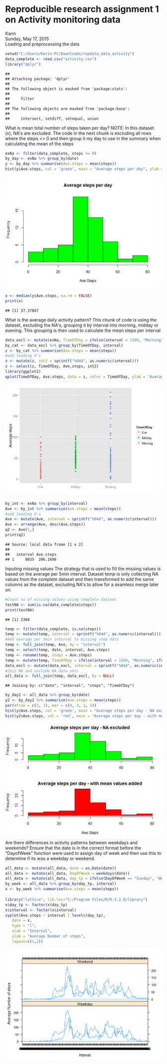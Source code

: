 # Reproducible research assignment 1 on Activity monitoring data
Karin  
Sunday, May 17, 2015  
Loading and preprocessing the data

```r
setwd("C:/Users/Karin-PC/Downloads/repdata_data_activity")
data_complete <- read.csv("activity.csv")
library("dplyr")
```

```
## 
## Attaching package: 'dplyr'
## 
## The following object is masked from 'package:stats':
## 
##     filter
## 
## The following objects are masked from 'package:base':
## 
##     intersect, setdiff, setequal, union
```

What is mean total number of steps taken per day?
NOTE: In this dataset (x), NA's are excluded.
The code in the next chunk is excluding all rows where the steps <> 0 and
then group it my day to use in the summary when calculating the mean of the steps

```r
exNa <- filter(data_complete, steps >= 0)
by_day <- exNa %>% group_by(date)
y <- by_day %>% summarise(Ave.steps = mean(steps))
hist(y$Ave.steps, col = 'green', main = "Average steps per day", ylab = "Frequency", xlab = "Ave Steps")
```

![](PA1_template_files/figure-html/unnamed-chunk-2-1.png) 

```r
x <- median(y$Ave.steps, na.rm = FALSE)
print(x)
```

```
## [1] 37.37847
```
What is the average daily activity pattern?
This chunk of code is using the dataset, excluding the NA's, grouping it by interval into morning, midday or evening.
This grouping is then used to calculate the mean steps per interval

```r
data_excl <- mutate(exNa, TimeOfDay = ifelse(interval < 1200, "Morning", ifelse(interval >= 1200 & interval < 1800, "Midday", "Eve")))
by_cat <- data_excl %>% group_by(TimeOfDay, interval)
z <- by_cat %>% summarise(Ave.steps = mean(steps))
#add leading 0's
z <- mutate(z, int2 = sprintf("%04d", as.numeric(interval)))
z <- select(z, TimeOfDay, Ave.steps, int2)
library(ggplot2)
qplot(TimeOfDay, Ave.steps, data = z, color = TimeOfDay, ylab = "Average steps", xlab = "")
```

![](PA1_template_files/figure-html/unnamed-chunk-3-1.png) 

```r
by_int <- exNa %>% group_by(interval)
Ave <- by_int %>% summarise(Ave.steps = mean(steps))
#add leading 0's
Ave <- mutate(Ave, interval = sprintf("%04d", as.numeric(interval)))
Ave <- arrange(Ave, desc(Ave.steps))
q2 <- Ave[1,]
print(q2)
```

```
## Source: local data frame [1 x 2]
## 
##   interval Ave.steps
## 1     0835  206.1698
```

Inputing missing values
The strategy that is used to fill the missing values is based on the average per 5min interval.
Dataset temp is only collecting NA values from the complete dataset and then transformed to add the same columns as the dataset, excluding NA's to allow for a seamless merge later on.

```r
#Count no of missing values using complete dataset
testNA <- sum(is.na(data_complete$steps))
print(testNA)
```

```
## [1] 2304
```

```r
temp <- filter(data_complete, is.na(steps))
temp <- mutate(temp, interval = sprintf("%04d", as.numeric(interval)))
#Add average per 5min interval to missing step data
temp <- full_join(temp, Ave, by = "interval")
temp <- select(temp, date, interval, Ave.steps)
temp <- rename(temp, steps = Ave.steps)
temp <- mutate(temp, TimeOfDay = ifelse(interval < 1200, "Morning", ifelse(interval >= 1200 & interval < 1800, "Midday", "Eve")))
data_excl <- mutate(data_excl, interval = sprintf("%04d", as.numeric(interval)))
#Join NA and exclude NA data sets
all_data <- full_join(temp, data_excl, by = NULL)
```

```
## Joining by: c("date", "interval", "steps", "TimeOfDay")
```

```r
by_day2 <- all_data %>% group_by(date)
y2 <- by_day2 %>% summarise(Ave.steps = mean(steps))
par(mfrow = c(2, 1), mar = c(4, 4, 2, 1))
hist(y$Ave.steps, col = 'green', main = "Average steps per day - NA excluded", ylab = "Frequency", xlab = "")
hist(y2$Ave.steps, col = 'red', main = "Average steps per day - with mean values added", ylab = "Frequency", xlab = "Ave Steps")
```

![](PA1_template_files/figure-html/unnamed-chunk-4-1.png) 

Are there differences in activity patterns between weekdays and weekends?
Ensure that the date is in the correct format before the "DayofWeek" function were used to assign day of week and then use this to determine if its was a weekday or weekend.

```r
all_data <- mutate(all_data, date = as.Date(date))
all_data <- mutate(all_data, DayOfWeek = weekdays(date))
all_data <- mutate(all_data, day_tp = ifelse(DayOfWeek == "Sunday", "Weekend", ifelse(DayOfWeek == "Saturday", "Weekend", "Weekday")))
by_week <- all_data %>% group_by(day_tp, interval)
x <- by_week %>% summarise(Ave.steps = mean(steps))
    
library("lattice", lib.loc="C:/Program Files/R/R-3.2.0/library")
x$day_tp <- factor(x$day_tp) 
x$interval <- factor(x$interval)
xyplot(Ave.steps ~ interval | levels(day_tp), 
   data = x,
   type = "l",
   xlab = "Interval",
   ylab = "Average Number of steps",
   layout=c(1,2))
```

![](PA1_template_files/figure-html/unnamed-chunk-5-1.png) 

